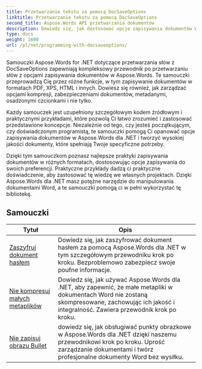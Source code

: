 ```yaml
---
title: Przetwarzanie tekstu za pomocą DocSaveOptions
linktitle: Przetwarzanie tekstu za pomocą DocSaveOptions
second_title: Aspose.Words API przetwarzania dokumentów
description: Dowiedz się, jak dostosować opcje zapisywania dokumentów Word za pomocą Aspose.Words dla .NET. Samouczki przeprowadzą Cię przez różne dostępne opcje, takie jak format pliku, kompresja, ochrona hasłem.
type: docs
weight: 1600
url: /pl/net/programming-with-docsaveoptions/
---
```

Samouczki Aspose.Words for .NET dotyczące przetwarzania słów z DocSaveOptions zapewniają kompleksowy przewodnik po przetwarzaniu słów z opcjami zapisywania dokumentów w Aspose.Words. Te samouczki przeprowadzą Cię przez różne funkcje, w tym zapisywanie dokumentów w formatach PDF, XPS, HTML i innych. Dowiesz się również, jak zarządzać opcjami kompresji, zabezpieczeniami dokumentów, metadanymi, osadzonymi czcionkami i nie tylko.

Każdy samouczek jest uzupełniony szczegółowym kodem źródłowym i praktycznymi przykładami, które pozwolą Ci łatwo zrozumieć i zastosować przedstawione koncepcje. Niezależnie od tego, czy jesteś początkującym, czy doświadczonym programistą, te samouczki pomogą Ci opanować opcje zapisywania dokumentów w Aspose.Words dla .NET i tworzyć wysokiej jakości dokumenty, które spełniają Twoje specyficzne potrzeby.

Dzięki tym samouczkom poznasz najlepsze praktyki zapisywania dokumentów w różnych formatach, dostosowując opcje zapisywania do swoich preferencji. Praktyczne przykłady dadzą ci praktyczne doświadczenie, aby zastosować tę wiedzę we własnych projektach. Dzięki Aspose.Words dla .NET masz potężne narzędzie do manipulowania dokumentami Word, a te samouczki pomogą ci w pełni wykorzystać tę bibliotekę.

 ## Samouczki
| Tytuł | Opis |
| --- | --- |
| [Zaszyfruj dokument hasłem](./encrypt-document-with-password/) | Dowiedz się, jak zaszyfrować dokument hasłem za pomocą Aspose.Words dla .NET w tym szczegółowym przewodniku krok po kroku. Bezproblemowo zabezpiecz swoje poufne informacje. |
| [Nie kompresuj małych metaplików](./do-not-compress-small-metafiles/) | Dowiedz się, jak używać Aspose.Words dla .NET, aby zapewnić, że małe metapliki w dokumentach Word nie zostaną skompresowane, zachowując ich jakość i integralność. Zawiera przewodnik krok po kroku. |
| [Nie zapisuj obrazu Bullet](./do-not-save-picture-bullet/) | dowiedz się, jak obsługiwać punkty obrazkowe w Aspose.Words dla .NET dzięki naszemu przewodnikowi krok po kroku. Uprość zarządzanie dokumentami i twórz profesjonalne dokumenty Word bez wysiłku. |